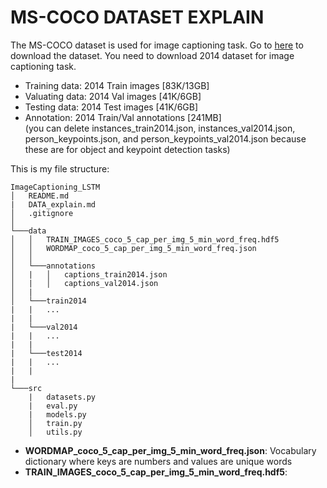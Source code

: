 # MS-COCO DATASET EXPLAIN
The MS-COCO dataset is used for image captioning task. Go to [here](http://cocodataset.org/#download) to download the dataset. You need to download 2014 dataset for image captioning task. 
- Training data: 2014 Train images [83K/13GB]
- Valuating data: 2014 Val images [41K/6GB]
- Testing data: 2014 Test images [41K/6GB]
- Annotation: 2014 Train/Val annotations [241MB] 
<br> (you can delete instances_train2014.json, instances_val2014.json, person_keypoints.json, and person_keypoints_val2014.json because these are for object and keypoint detection tasks)

This is my file structure:
```
ImageCaptioning_LSTM
│   README.md
|   DATA_explain.md
│   .gitignore    
│
└───data
│   │   TRAIN_IMAGES_coco_5_cap_per_img_5_min_word_freq.hdf5
│   │   WORDMAP_coco_5_cap_per_img_5_min_word_freq.json
│   │
│   └───annotations
│   |   │   captions_train2014.json
│   |   │   captions_val2014.json
│   |   
│   └───train2014
|   |   ...
|   |
|   └───val2014
|   |   ...
|   |
|   └───test2014
|   |   ...
|   |
|   
└───src
    |   datasets.py
    |   eval.py
    |   models.py
    │   train.py
    │   utils.py
```

- **WORDMAP_coco_5_cap_per_img_5_min_word_freq.json**: Vocabulary dictionary where keys are numbers and values are unique words
- **TRAIN_IMAGES_coco_5_cap_per_img_5_min_word_freq.hdf5**: 